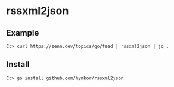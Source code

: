 rssxml2json
===========

Example
-------

```
C:> curl https://zenn.dev/topics/go/feed | rssxml2json | jq .
```

Install
-------

```
C:> go install github.com/hymkor/rssxml2json
```
